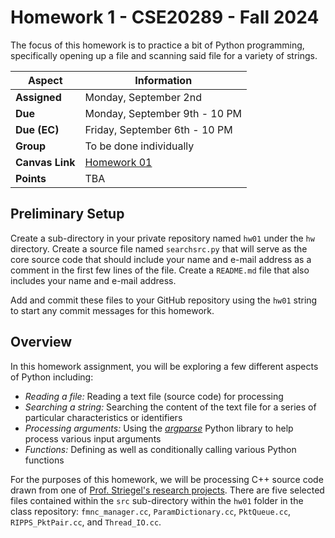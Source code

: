 # Homework 1 - CSE20289 - Fall 2024

The focus of this homework is to practice a bit of Python programming, specifically opening up a file and scanning said file for a variety of strings.  

| **Aspect** | **Information** |
| --- | --- |
| **Assigned** | Monday, September 2nd |
| **Due** | Monday, September 9th - 10 PM |
| **Due (EC)** | Friday, September 6th - 10 PM |
| **Group** | To be done individually |  
| **Canvas Link** | [Homework 01](https://canvas.nd.edu/courses/99306/assignments/301234) |
| **Points** | TBA |

## Preliminary Setup

Create a sub-directory in your private repository named `hw01` under the `hw` directory. Create a source file named `searchsrc.py` that will serve as the core source code that should include your name and e-mail address as a comment in the first few lines of the file. Create a `README.md` file that also includes your name and e-mail address.  

Add and commit these files to your GitHub repository using the `hw01` string to start any commit messages for this homework.

## Overview

In this homework assignment, you will be exploring a few different aspects of Python including:

* *Reading a file:* Reading a text file (source code) for processing
* *Searching a string:* Searching the content of the text file for a series of particular characteristics or identifiers
* *Processing arguments:* Using the [*argparse*](https://docs.python.org/3/howto/argparse.html) Python library to help process various input arguments
* *Functions:* Defining as well as conditionally calling various Python functions

For the purposes of this homework, we will be processing C++ source code drawn from one of [Prof. Striegel's research projects](https://github.com/adstriegel/ScaleBox).  There are five selected files contained within the `src` sub-directory within the `hw01` folder in the class repository: `fmnc_manager.cc`, `ParamDictionary.cc`, `PktQueue.cc`, `RIPPS_PktPair.cc`, and `Thread_IO.cc`.    
